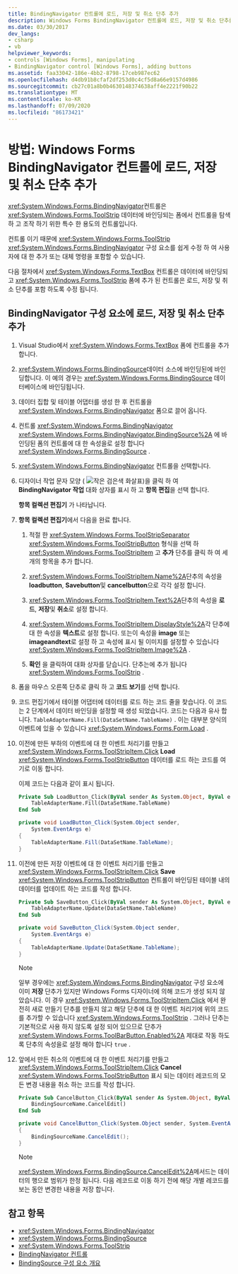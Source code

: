 ```yaml
---
title: BindingNavigator 컨트롤에 로드, 저장 및 취소 단추 추가
description: Windows Forms BindingNavigator 컨트롤에 로드, 저장 및 취소 단추를 추가 하는 방법에 대해 알아봅니다.
ms.date: 03/30/2017
dev_langs:
- csharp
- vb
helpviewer_keywords:
- controls [Windows Forms], manipulating
- BindingNavigator control [Windows Forms], adding buttons
ms.assetid: faa33042-186e-4bb2-8798-17ceb987ec62
ms.openlocfilehash: d4db91b8cfaf2df253d0c4cf5d8a66e9157d4986
ms.sourcegitcommit: cb27c01a8b0b4630148374638aff4e2221f90b22
ms.translationtype: MT
ms.contentlocale: ko-KR
ms.lasthandoff: 07/09/2020
ms.locfileid: "86173421"
---
```

# <a name="how-to-add-load-save-and-cancel-buttons-to-the-windows-forms-bindingnavigator-control"></a>방법: Windows Forms BindingNavigator 컨트롤에 로드, 저장 및 취소 단추 추가

<xref:System.Windows.Forms.BindingNavigator>컨트롤은 <xref:System.Windows.Forms.ToolStrip> 데이터에 바인딩되는 폼에서 컨트롤을 탐색 하 고 조작 하기 위한 특수 한 용도의 컨트롤입니다.

컨트롤 이기 때문에 <xref:System.Windows.Forms.ToolStrip> <xref:System.Windows.Forms.BindingNavigator> 구성 요소를 쉽게 수정 하 여 사용자에 대 한 추가 또는 대체 명령을 포함할 수 있습니다.

다음 절차에서 <xref:System.Windows.Forms.TextBox> 컨트롤은 데이터에 바인딩되고 <xref:System.Windows.Forms.ToolStrip> 폼에 추가 된 컨트롤은 로드, 저장 및 취소 단추를 포함 하도록 수정 됩니다.

## <a name="add-load-save-and-cancel-buttons-to-the-bindingnavigator-component"></a>BindingNavigator 구성 요소에 로드, 저장 및 취소 단추 추가

1. Visual Studio에서 <xref:System.Windows.Forms.TextBox> 폼에 컨트롤을 추가 합니다.

2. <xref:System.Windows.Forms.BindingSource>데이터 소스에 바인딩된에 바인딩합니다. 이 예의 경우는 <xref:System.Windows.Forms.BindingSource> 데이터베이스에 바인딩됩니다.

3. 데이터 집합 및 테이블 어댑터를 생성 한 후 컨트롤을 <xref:System.Windows.Forms.BindingNavigator> 폼으로 끌어 옵니다.

4. 컨트롤 <xref:System.Windows.Forms.BindingNavigator> <xref:System.Windows.Forms.BindingNavigator.BindingSource%2A> 에 바인딩된 폼의 컨트롤에 대 한 속성을로 설정 합니다 <xref:System.Windows.Forms.BindingSource> .

5. <xref:System.Windows.Forms.BindingNavigator> 컨트롤을 선택합니다.

6. 디자이너 작업 문자 모양 ( ![ 작은 검은색 화살표)을 클릭 ](./media/designer-actions-glyph.gif) 하 여 **BindingNavigator 작업** 대화 상자를 표시 하 고 **항목 편집**을 선택 합니다.

     **항목 컬렉션 편집기** 가 나타납니다.

7. **항목 컬렉션 편집기**에서 다음을 완료 합니다.

    1. 적절 한 <xref:System.Windows.Forms.ToolStripSeparator> <xref:System.Windows.Forms.ToolStripButton> 형식을 선택 하 <xref:System.Windows.Forms.ToolStripItem> 고 **추가** 단추를 클릭 하 여 세 개의 항목을 추가 합니다.

    2. <xref:System.Windows.Forms.ToolStripItem.Name%2A>단추의 속성을 **loadbutton**, **Savebutton**및 **cancelbutton**으로 각각 설정 합니다.

    3. <xref:System.Windows.Forms.ToolStripItem.Text%2A>단추의 속성을 **로드**, **저장**및 **취소**로 설정 합니다.

    4. <xref:System.Windows.Forms.ToolStripItem.DisplayStyle%2A>각 단추에 대 한 속성을 **텍스트**로 설정 합니다. 또는이 속성을 **image** 또는 **imageandtext**로 설정 하 고 속성에 표시 될 이미지를 설정할 수 있습니다 <xref:System.Windows.Forms.ToolStripItem.Image%2A> .

    5. **확인** 을 클릭하여 대화 상자를 닫습니다. 단추는에 추가 됩니다 <xref:System.Windows.Forms.ToolStrip> .

8. 폼을 마우스 오른쪽 단추로 클릭 하 고 **코드 보기**를 선택 합니다.

9. 코드 편집기에서 테이블 어댑터에 데이터를 로드 하는 코드 줄을 찾습니다. 이 코드는 2 단계에서 데이터 바인딩을 설정할 때 생성 되었습니다. 코드는 다음과 유사 합니다. `TableAdapterName.Fill(DataSetName.TableName)` . 이는 대부분 양식의 이벤트에 있을 수 있습니다 <xref:System.Windows.Forms.Form.Load> .

10. 이전에 만든 부하의 이벤트에 대 한 이벤트 처리기를 만들고 <xref:System.Windows.Forms.ToolStripItem.Click> **Load** <xref:System.Windows.Forms.ToolStripButton> 데이터를 로드 하는 코드를 여기로 이동 합니다.

     이제 코드는 다음과 같이 표시 됩니다.

    ```vb
    Private Sub LoadButton_Click(ByVal sender As System.Object, ByVal e As System.EventArgs) Handles LoadButton.Click
        TableAdapterName.Fill(DataSetName.TableName)
    End Sub
    ```

    ```csharp
    private void LoadButton_Click(System.Object sender,
        System.EventArgs e)
    {
        TableAdapterName.Fill(DataSetName.TableName);
    }
    ```

11. 이전에 만든 저장 이벤트에 대 한 이벤트 처리기를 만들고 <xref:System.Windows.Forms.ToolStripItem.Click> **Save** <xref:System.Windows.Forms.ToolStripButton> 컨트롤이 바인딩된 테이블 내의 데이터를 업데이트 하는 코드를 작성 합니다.

    ```vb
    Private Sub SaveButton_Click(ByVal sender As System.Object, ByVal e As System.EventArgs) Handles SaveButton.Click
        TableAdapterName.Update(DataSetName.TableName)
    End Sub
    ```

    ```csharp
    private void SaveButton_Click(System.Object sender,
        System.EventArgs e)
    {
        TableAdapterName.Update(DataSetName.TableName);
    }
    ```

    > [!NOTE]
    > 일부 경우에는 <xref:System.Windows.Forms.BindingNavigator> 구성 요소에 이미 **저장** 단추가 있지만 Windows Forms 디자이너에 의해 코드가 생성 되지 않았습니다. 이 경우 <xref:System.Windows.Forms.ToolStripItem.Click> 에서 완전히 새로 만들기 단추를 만들지 않고 해당 단추에 대 한 이벤트 처리기에 위의 코드를 추가할 수 있습니다 <xref:System.Windows.Forms.ToolStrip> . 그러나 단추는 기본적으로 사용 하지 않도록 설정 되어 있으므로 단추가 <xref:System.Windows.Forms.ToolBarButton.Enabled%2A> 제대로 작동 하도록 단추의 속성을로 설정 해야 합니다 `true` .

12. 앞에서 만든 취소의 이벤트에 대 한 이벤트 처리기를 만들고 <xref:System.Windows.Forms.ToolStripItem.Click> **Cancel** <xref:System.Windows.Forms.ToolStripButton> 표시 되는 데이터 레코드의 모든 변경 내용을 취소 하는 코드를 작성 합니다.

    ```vb
    Private Sub CancelButton_Click(ByVal sender As System.Object, ByVal e As System.EventArgs) Handles CancelButton.Click
        BindingSourceName.CancelEdit()
    End Sub
    ```

    ```csharp
    private void CancelButton_Click(System.Object sender, System.EventArgs e)
    {
        BindingSourceName.CancelEdit();
    }
    ```

    > [!NOTE]
    > <xref:System.Windows.Forms.BindingSource.CancelEdit%2A>메서드는 데이터의 행으로 범위가 한정 됩니다. 다음 레코드로 이동 하기 전에 해당 개별 레코드를 보는 동안 변경한 내용을 저장 합니다.

## <a name="see-also"></a>참고 항목

- <xref:System.Windows.Forms.BindingNavigator>
- <xref:System.Windows.Forms.BindingSource>
- <xref:System.Windows.Forms.ToolStrip>
- [BindingNavigator 컨트롤](bindingnavigator-control-windows-forms.md)
- [BindingSource 구성 요소 개요](bindingsource-component-overview.md)
